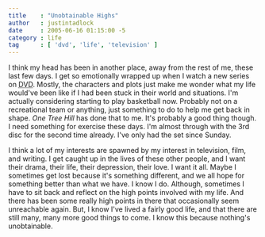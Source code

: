 ```yaml
---
title    : "Unobtainable Highs"
author   : justintadlock
date     : 2005-06-16 01:15:00 -5
category : life
tag      : [ 'dvd', 'life', 'television' ]
---
```


I think my head has been in another place, away from the rest of me, these last few days.  I get so emotionally wrapped up when I watch a new series on <acronym title="Digital Video Disc"> DVD</acronym>.  Mostly, the characters and plots just make me wonder what my life would've been like if I had been stuck in their world and situations.  I'm actually considering starting to play basketball now.  Probably not on a recreational team or anything, just something to do to help me get back in shape.  <em> One Tree Hill</em> has done that to me.  It's probably a good thing though.  I need something for exercise these days.  I'm almost through with the 3rd disc for the second time already.  I've only had the set since Sunday.

I think a lot of my interests are spawned by my interest in television, film, and writing.  I get caught up in the lives of these other people, and I want their drama, their life, their depression, their love.  I want it all.  Maybe I sometimes get lost because it's something different, and we all hope for something better than what we have.  I know I do.  Although, sometimes I have to sit back and reflect on the high points involved with my life.  And there has been some really high points in there that occasionally seem unreachable again.  But, I know I've lived a fairly good life, and that there are still many, many more good things to come.  I know this because nothing's unobtainable.
